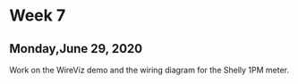 # Week 7

## Monday,June 29, 2020

Work on the WireViz demo and the wiring diagram for the Shelly 1PM meter.

